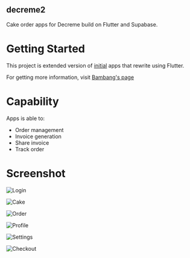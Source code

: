 ## decreme2
Cake order apps for Decreme build on Flutter and Supabase.

# Getting Started
This project is extended version of [initial](https://github.com/bphw/decreme) apps that rewrite using Flutter.

For getting more information, visit
[Bambang's page](https://bambangp.vercel.app/)

# Capability
Apps is able to:
- Order management
- Invoice generation
- Share invoice
- Track order

# Screenshot
![Login](https://phroccglswebelbqalpy.supabase.co/storage/v1/object/public/decreme/preview/decreme-login.png)

![Cake](https://phroccglswebelbqalpy.supabase.co/storage/v1/object/public/decreme/preview/decreme-cake-catalog.png)

![Order](https://phroccglswebelbqalpy.supabase.co/storage/v1/object/public/decreme/preview/decreme-order-list.png)

![Profile](https://phroccglswebelbqalpy.supabase.co/storage/v1/object/public/decreme/preview/decreme-profile.png)

![Settings](https://phroccglswebelbqalpy.supabase.co/storage/v1/object/public/decreme/preview/decreme-settings.png)

![Checkout](https://phroccglswebelbqalpy.supabase.co/storage/v1/object/public/decreme/preview/decreme-checkout.png)